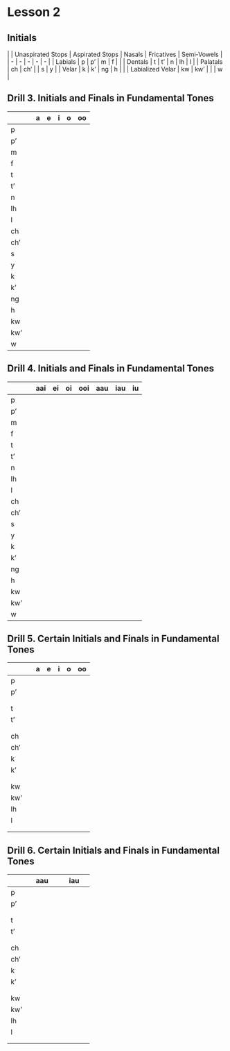 # Lesson 2

## Initials

| | Unaspirated Stops | Aspirated Stops | Nasals | Fricatives | Semi-Vowels |
| - | - | - | - | - |
| Labials | p | p’ | m | f | |
| Dentals | t | t’ | n | lh | l | 
| Palatals | ch | ch’ | | s | y |
| Velar | k | k’ | ng | h | |
| Labialized Velar | kw | kw’ | | | w |

## Drill 3. Initials and Finals in Fundamental Tones

| | | a | e | i | o | oo | 
| - | - | - | - | - | - | - | 
| p | 
| p’ |
| m |
| f | 
| t |
| t’ |
| n | 
| lh |
| l |
| ch |
| ch’ |
| s |
| y |
| k |
| k’ |
| ng |
| h |
| kw |
| kw’ |
| w | 


## Drill 4. Initials and Finals in Fundamental Tones

| | | aai | ei | oi | ooi | aau | iau | iu |
| - | - | - | - | - | - | - | - | - | 
| p | 
| p’ |
| m |
| f | 
| t |
| t’ |
| n | 
| lh |
| l |
| ch |
| ch’ |
| s |
| y |
| k |
| k’ |
| ng |
| h |
| kw |
| kw’ |
| w | 

## Drill 5. Certain Initials and Finals in Fundamental Tones

| | | a | e | i | o | oo | 
| - | - | - | - | - | - | - | 
| p | 
| p’ |
| | 
| |
| t |
| t’ |
| | 
| | 
| ch |
| ch’ |
| k |
| k’ |
| | 
| | 
| kw |
| kw’ |
| lh |
| l |
| |
| | 

## Drill 6. Certain Initials and Finals in Fundamental Tones

| | | aau | | | iau | | 
| - | - | - | - | - | - | - | 
| p | 
| p’ |
| | 
| |
| t |
| t’ |
| | 
| | 
| ch |
| ch’ |
| k |
| k’ |
| | 
| | 
| kw |
| kw’ |
| lh |
| l |
| |
| | 

